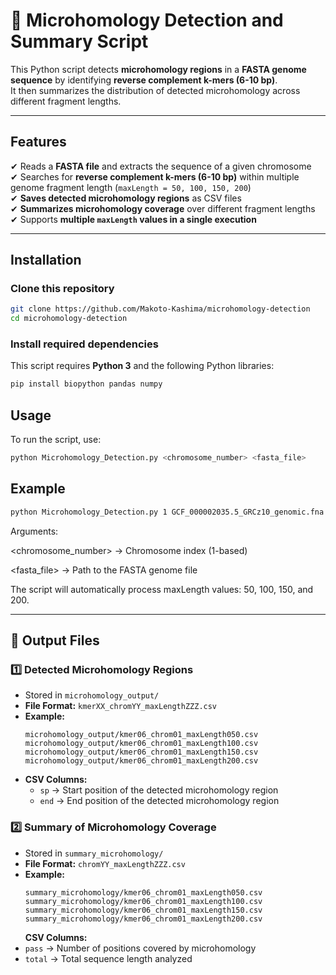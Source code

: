 # 🧬 Microhomology Detection and Summary Script

This Python script detects **microhomology regions** in a **FASTA genome sequence** by identifying **reverse complement k-mers (6-10 bp)**.  
It then summarizes the distribution of detected microhomology across different fragment lengths.

---

##  Features
✔ Reads a **FASTA file** and extracts the sequence of a given chromosome  
✔ Searches for **reverse complement k-mers (6-10 bp)** within multiple genome fragment length (`maxLength = 50, 100, 150, 200`)  
✔ **Saves detected microhomology regions** as CSV files  
✔ **Summarizes microhomology coverage** over different fragment lengths  
✔ Supports **multiple `maxLength` values in a single execution**  

---

## Installation
### Clone this repository
```bash
git clone https://github.com/Makoto-Kashima/microhomology-detection
cd microhomology-detection
```

### Install required dependencies
This script requires **Python 3** and the following Python libraries:
```bash
pip install biopython pandas numpy
```

## Usage
To run the script, use:
```bash
python Microhomology_Detection.py <chromosome_number> <fasta_file>
```

## Example
```bash
python Microhomology_Detection.py 1 GCF_000002035.5_GRCz10_genomic.fna
```
Arguments:

<chromosome_number> → Chromosome index (1-based)

<fasta_file> → Path to the FASTA genome file

The script will automatically process maxLength values: 50, 100, 150, and 200.

---

## 📂 Output Files
### 1️⃣ Detected Microhomology Regions
- Stored in `microhomology_output/`
- **File Format:** `kmerXX_chromYY_maxLengthZZZ.csv`
- **Example:**
  ```plaintext
  microhomology_output/kmer06_chrom01_maxLength050.csv
  microhomology_output/kmer06_chrom01_maxLength100.csv
  microhomology_output/kmer06_chrom01_maxLength150.csv
  microhomology_output/kmer06_chrom01_maxLength200.csv

- **CSV Columns:**
  - `sp` → Start position of the detected microhomology region
  - `end` → End position of the detected microhomology region

### 2️⃣ Summary of Microhomology Coverage
- Stored in `summary_microhomology/`
- **File Format:** `chromYY_maxLengthZZZ.csv`
- **Example:**
  ```plaintext
  summary_microhomology/kmer06_chrom01_maxLength050.csv
  summary_microhomology/kmer06_chrom01_maxLength100.csv
  summary_microhomology/kmer06_chrom01_maxLength150.csv
  summary_microhomology/kmer06_chrom01_maxLength200.csv
  ```
  **CSV Columns:**
 - `pass` → Number of positions covered by microhomology
 - `total` → Total sequence length analyzed
